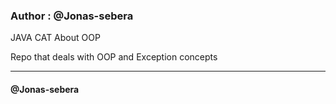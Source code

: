 ### Author : @Jonas-sebera
JAVA CAT About OOP

Repo that deals with OOP and Exception concepts

<hr>

#### @Jonas-sebera